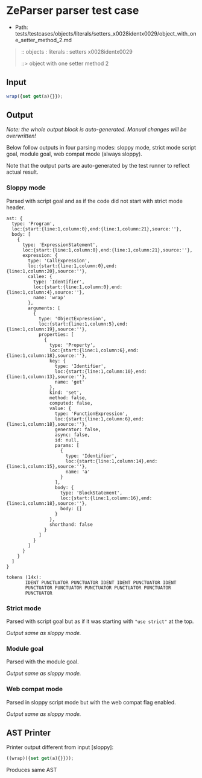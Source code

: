 # ZeParser parser test case

- Path: tests/testcases/objects/literals/setters_x0028identx0029/object_with_one_setter_method_2.md

> :: objects : literals : setters x0028identx0029
>
> ::> object with one setter method 2

## Input

`````js
wrap({set get(a){}});
`````

## Output

_Note: the whole output block is auto-generated. Manual changes will be overwritten!_

Below follow outputs in four parsing modes: sloppy mode, strict mode script goal, module goal, web compat mode (always sloppy).

Note that the output parts are auto-generated by the test runner to reflect actual result.

### Sloppy mode

Parsed with script goal and as if the code did not start with strict mode header.

`````
ast: {
  type: 'Program',
  loc:{start:{line:1,column:0},end:{line:1,column:21},source:''},
  body: [
    {
      type: 'ExpressionStatement',
      loc:{start:{line:1,column:0},end:{line:1,column:21},source:''},
      expression: {
        type: 'CallExpression',
        loc:{start:{line:1,column:0},end:{line:1,column:20},source:''},
        callee: {
          type: 'Identifier',
          loc:{start:{line:1,column:0},end:{line:1,column:4},source:''},
          name: 'wrap'
        },
        arguments: [
          {
            type: 'ObjectExpression',
            loc:{start:{line:1,column:5},end:{line:1,column:19},source:''},
            properties: [
              {
                type: 'Property',
                loc:{start:{line:1,column:6},end:{line:1,column:18},source:''},
                key: {
                  type: 'Identifier',
                  loc:{start:{line:1,column:10},end:{line:1,column:13},source:''},
                  name: 'get'
                },
                kind: 'set',
                method: false,
                computed: false,
                value: {
                  type: 'FunctionExpression',
                  loc:{start:{line:1,column:6},end:{line:1,column:18},source:''},
                  generator: false,
                  async: false,
                  id: null,
                  params: [
                    {
                      type: 'Identifier',
                      loc:{start:{line:1,column:14},end:{line:1,column:15},source:''},
                      name: 'a'
                    }
                  ],
                  body: {
                    type: 'BlockStatement',
                    loc:{start:{line:1,column:16},end:{line:1,column:18},source:''},
                    body: []
                  }
                },
                shorthand: false
              }
            ]
          }
        ]
      }
    }
  ]
}

tokens (14x):
       IDENT PUNCTUATOR PUNCTUATOR IDENT IDENT PUNCTUATOR IDENT
       PUNCTUATOR PUNCTUATOR PUNCTUATOR PUNCTUATOR PUNCTUATOR
       PUNCTUATOR
`````

### Strict mode

Parsed with script goal but as if it was starting with `"use strict"` at the top.

_Output same as sloppy mode._

### Module goal

Parsed with the module goal.

_Output same as sloppy mode._

### Web compat mode

Parsed in sloppy script mode but with the web compat flag enabled.

_Output same as sloppy mode._

## AST Printer

Printer output different from input [sloppy]:

````js
((wrap)({set get(a){}}));
````

Produces same AST
